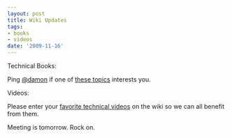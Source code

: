 ```yaml
---
layout: post
title: Wiki Updates
tags:
- books
- videos
date: '2009-11-16'
---
```

Technical Books:

Ping [@damon](http://twitter.com/damon/) if one of [these topics](http://wiki.github.com/austinonrails/members/technical-bookssubjects) interests you.

Videos:

Please enter your [favorite technical videos](http://wiki.github.com/austinonrails/members/suggested-video-list) on the wiki so we can all benefit from them.

Meeting is tomorrow. Rock on.

